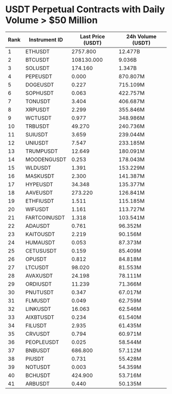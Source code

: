 # USDT Perpetual Contracts with Daily Volume > $50 Million

| Rank | Instrument ID | Last Price (USDT) | 24h Volume (USDT) |
|------|---------------|-------------------|-------------------|
| 1 | ETHUSDT | 2757.800 | 12.477B |
| 2 | BTCUSDT | 108130.000 | 9.036B |
| 3 | SOLUSDT | 174.160 | 1.347B |
| 4 | PEPEUSDT | 0.000 | 870.807M |
| 5 | DOGEUSDT | 0.227 | 715.109M |
| 6 | SOPHUSDT | 0.063 | 422.757M |
| 7 | TONUSDT | 3.404 | 406.687M |
| 8 | XRPUSDT | 2.299 | 355.846M |
| 9 | WCTUSDT | 0.977 | 348.986M |
| 10 | TRBUSDT | 49.270 | 240.736M |
| 11 | SUIUSDT | 3.659 | 239.044M |
| 12 | UNIUSDT | 7.547 | 233.185M |
| 13 | TRUMPUSDT | 12.649 | 180.091M |
| 14 | MOODENGUSDT | 0.253 | 178.043M |
| 15 | WLDUSDT | 1.391 | 153.229M |
| 16 | MASKUSDT | 2.300 | 141.387M |
| 17 | HYPEUSDT | 34.348 | 135.377M |
| 18 | AAVEUSDT | 273.220 | 126.841M |
| 19 | ETHFIUSDT | 1.511 | 115.185M |
| 20 | WIFUSDT | 1.161 | 113.727M |
| 21 | FARTCOINUSDT | 1.318 | 103.541M |
| 22 | ADAUSDT | 0.761 | 96.352M |
| 23 | KAITOUSDT | 2.219 | 90.156M |
| 24 | HUMAUSDT | 0.053 | 87.373M |
| 25 | CETUSUSDT | 0.159 | 85.409M |
| 26 | OPUSDT | 0.812 | 84.818M |
| 27 | LTCUSDT | 98.020 | 81.553M |
| 28 | AVAXUSDT | 24.198 | 78.111M |
| 29 | ORDIUSDT | 11.239 | 71.366M |
| 30 | PNUTUSDT | 0.347 | 67.017M |
| 31 | FLMUSDT | 0.049 | 62.759M |
| 32 | LINKUSDT | 16.063 | 62.546M |
| 33 | AIXBTUSDT | 0.234 | 61.540M |
| 34 | FILUSDT | 2.935 | 61.435M |
| 35 | CRVUSDT | 0.794 | 60.971M |
| 36 | PEOPLEUSDT | 0.025 | 58.544M |
| 37 | BNBUSDT | 686.800 | 57.112M |
| 38 | PIUSDT | 0.731 | 55.428M |
| 39 | NOTUSDT | 0.003 | 54.359M |
| 40 | BCHUSDT | 424.900 | 53.716M |
| 41 | ARBUSDT | 0.440 | 50.135M |
